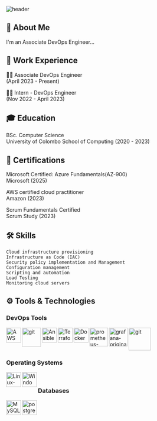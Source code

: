 ![header](https://capsule-render.vercel.app/api?type=venom&color=gradient&height=200&section=header&text=Hello%20World&fontColor=363636&fontSize=60)

## 🚀 About Me
I'm an Associate DevOps Engineer...


## 📄 Work Experience
👩‍💻 Associate DevOps Engineer  
    (April 2023 - Present)

👩‍💻 Intern - DevOps Engineer  
    (Nov 2022 - April 2023)

## 🎓 Education
BSc. Computer Science   
University of Colombo School of Computing (2020 - 2023)

## 🚩 Certifications

Microsoft Certified: Azure Fundamentals(AZ-900)  
 Microsoft (2025)

AWS certified cloud practitioner   
 Amazon (2023)

Scrum Fundamentals Certified  
 Scrum Study (2023)


## 🛠 Skills

    Cloud infrastructure provisioning  
    Infrastructure as Code (IAC)
    Security policy implementation and Management  
    Configuration management
    Scripting and automation
    Load Testing
    Monitoring cloud servers

## ⚙️ Tools & Technologies

### DevOps Tools

<img src="https://cdn.jsdelivr.net/gh/devicons/devicon@latest/icons/amazonwebservices/amazonwebservices-original-wordmark.svg" width="40" height="40" margin-left="300" align="left" alt="AWS"/>

<img width="51" height="51" alt="git" src="https://github.com/user-attachments/assets/83694ec7-ff22-43a1-99a9-31054f6c6e9f" width="40" height="40" align="left"/>
                              
<img src="https://cdn.jsdelivr.net/gh/devicons/devicon@latest/icons/ansible/ansible-original.svg" width="40" height="40" align="left" alt="Ansible"/>

<img src="https://cdn.jsdelivr.net/gh/devicons/devicon@latest/icons/terraform/terraform-original-wordmark.svg" width="40" height="40" align="left" alt="Terraform"/>

<img src="https://cdn.jsdelivr.net/gh/devicons/devicon@latest/icons/docker/docker-original.svg" width="40" height="40" align="left" alt="Docker" />

<img alt="prometheus-plain-wordmark-8x" src="https://github.com/user-attachments/assets/0b7b0cfb-7066-4068-bbc1-01491dcd6b1f" width="50" height="50" align="left"/>  

<img width="50" height="50" alt="grafana-original-wordmark-8x" src="https://github.com/user-attachments/assets/aed1a01d-0c3b-4acd-873c-1360153a115b" align="left" />

<img width="60" height="61" alt="git" src="https://github.com/user-attachments/assets/d6d0a949-9ca7-437a-9656-b9bf68418310" /><br>  

### Operating Systems

<img src="https://cdn.jsdelivr.net/gh/devicons/devicon@latest/icons/linux/linux-original.svg" width="40" height="40" margin-left="300" align="left" alt="Linux-Ubuntu"/>

<img src="https://cdn.jsdelivr.net/gh/devicons/devicon@latest/icons/windows11/windows11-original.svg" width="40" height="40" align="left" alt="Windows" /><br>

### Databases

<img src="https://cdn.jsdelivr.net/gh/devicons/devicon@latest/icons/mysql/mysql-original-wordmark.svg" width="40" height="40" margin-left="300" align="left" alt="MySQL"/>
 
<img src="https://cdn.jsdelivr.net/gh/devicons/devicon@latest/icons/postgresql/postgresql-original-wordmark.svg" width="40" height="40" align="left" alt="postgresql" /><br>
<br>
<br>
<!--## 📊 My Stats: -->

<!--[![GitHub Streak](http://github-readme-streak-stats.herokuapp.com?user=Shan-Dilranga&theme=dark&background=000000)](https://git.io/streak-stats)  -->

<!--![Anurag's GitHub stats](https://github-readme-stats.vercel.app/api?username=Shan-Dilranga&show_icons=true&theme=radical) -->



<!--![Heart Beat](https://user-images.githubusercontent.com/84151287/185879585-a0b2e30a-7ec7-45d3-8a68-567b9aeb9cd2.png)-->


<!--![HeartBeat](https://user-images.githubusercontent.com/84151287/185886536-0d0b358e-36c2-4a8a-bd47-6953e21f62b5.png)-->


